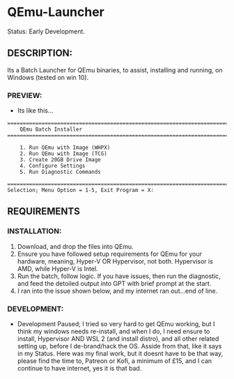 # QEmu-Launcher
Status: Early Development.

## DESCRIPTION:
Its a Batch Launcher for QEmu binaries, to assist, installing and running, on Windows (tested on win 10).

### PREVIEW:
- Its like this...
```
========================================================================================================================
    QEmu Batch Installer
========================================================================================================================

    1. Run QEmu with Image (WHPX)
    2. Run QEmu with Image (TCG)
    3. Create 20GB Drive Image
    4. Configure Settings
    5. Run Diagnostic Commands

========================================================================================================================
Selection; Menu Option = 1-5, Exit Program = X:

```

## REQUIREMENTS

### INSTALLATION:
1. Download, and drop the files into QEmu.
2. Ensure you have followed setup requirements for QEmu for your hardware, meaning, Hyper-V OR Hypervisor, not both. Hypervisor is AMD, while Hyper-V is Intel.
3. Run the batch, follow logic. If you have issues, then run the diagnostic, and feed the detoiled output into GPT with brief prompt at the start.
4. I ran into the issue shown below, and my internet ran out...end of line.

### DEVELOPMENT:
- Development Paused; I tried so very hard to get QEmu working, but I think my windows needs re-install, and when I do, I need ensure to install, Hypervisor AND WSL 2 (and install distro), and all other related setting up, before I de-brand/hack the OS. Asside from that, like it says in my Status. Here was my final work, but it doesnt have to be that way, please find the time to, Patreon or Kofi, a minimum of £15, and I can continue to have internet, yes it is that bad.
 
